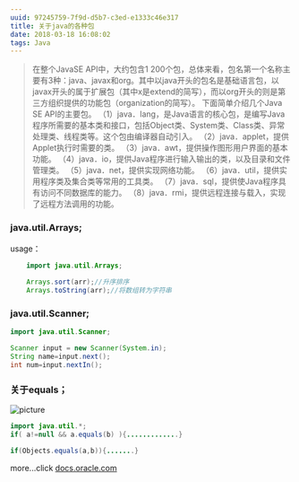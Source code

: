 ```yaml
---
uuid: 97245759-7f9d-d5b7-c3ed-e1333c46e317
title: 关于java的各种包
date: 2018-03-18 16:08:02
tags: Java
---
```

>在整个JavaSE API中，大约包含1 200个包，总体来看，包名第一个名称主要有3种：java、javax和org。其中以java开头的包名是基础语言包，以javax开头的属于扩展包（其中x是extend的简写），而以org开头的则是第三方组织提供的功能包（organization的简写）。
下面简单介绍几个Java SE API的主要包。
（1）java．lang，是Java语言的核心包，是编写Java程序所需要的基本类和接口，包括Object类、System类、Class类、异常处理类、线程类等。这个包由编译器自动引入。
（2）java．applet，提供Applet执行时需要的类。
（3）java．awt，提供操作图形用户界面的基本功能。
（4）java．io，提供Java程序进行输入输出的类，以及目录和文件管理类。
（5）java．net，提供实现网络功能。
（6）java．util，提供实用程序类及集合类等常用的工具类。
（7）java．sql，提供使Java程序具有访问不同数据库的能力。
（8）java．rmi，提供远程连接与载入，实现了远程方法调用的功能。

### java.util.Arrays;
usage：
``` java
    import java.util.Arrays;
	
    Arrays.sort(arr);//升序排序
    Arrays.toString(arr);//将数组转为字符串
```
### java.util.Scanner;
``` java
import java.util.Scanner;

Scanner input = new Scanner(System.in);
String name=input.next();
int num=input.nextIn();
```
### 关于equals；
![picture](http://img.mukewang.com/53703cb10001f78a06340312.jpg "picture")
``` java
import java.util.*;
if( a!=null && a.equals(b) ){.............}

if(Objects.equals(a,b)){.......}

```
more...click [docs.oracle.com](https://docs.oracle.com/javase/9/index.html)



